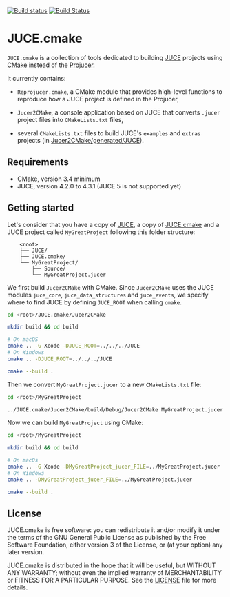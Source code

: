 [![Build status][appveyor-badge]][appveyor]
[![Build Status][travis-ci-badge]][travis-ci]

# JUCE.cmake

`JUCE.cmake` is a collection of tools dedicated to building [JUCE][juce]
projects using [CMake][cmake] instead of the [Projucer][projucer].

It currently contains:

- `Reprojucer.cmake`, a CMake module that provides high-level functions to
reproduce how a JUCE project is defined in the Projucer,

- `Jucer2CMake`, a console application based on JUCE that converts `.jucer`
project files into `CMakeLists.txt` files,

- several `CMakeLists.txt` files to build JUCE's `examples` and `extras`
projects (in [Jucer2CMake/generated/JUCE](Jucer2CMake/generated/JUCE)).


## Requirements

- CMake, version 3.4 minimum
- JUCE, version 4.2.0 to 4.3.1 (JUCE 5 is not supported yet)


## Getting started

Let's consider that you have a copy of [JUCE][github-juce], a copy of
[JUCE.cmake][github-juce-cmake] and a JUCE project called `MyGreatProject`
following this folder structure:

```
    <root>
    ├── JUCE/
    ├── JUCE.cmake/
    └── MyGreatProject/
        ├── Source/
        └── MyGreatProject.jucer
```

We first build `Jucer2CMake` with CMake. Since `Jucer2CMake` uses the JUCE
modules `juce_core`, `juce_data_structures` and `juce_events`, we specify where
to find JUCE by defining `JUCE_ROOT` when calling `cmake`.

```sh
cd <root>/JUCE.cmake/Jucer2CMake

mkdir build && cd build

# On macOS
cmake .. -G Xcode -DJUCE_ROOT=../../../JUCE
# On Windows
cmake .. -DJUCE_ROOT=../../../JUCE

cmake --build .
```

Then we convert `MyGreatProject.jucer` to a new `CMakeLists.txt` file:

```sh
cd <root>/MyGreatProject

../JUCE.cmake/Jucer2CMake/build/Debug/Jucer2CMake MyGreatProject.jucer ../JUCE.cmake/cmake/Reprojucer.cmake
```

Now we can build `MyGreatProject` using CMake:

```sh
cd <root>/MyGreatProject

mkdir build && cd build

# On macOs
cmake .. -G Xcode -DMyGreatProject_jucer_FILE=../MyGreatProject.jucer
# On Windows
cmake .. -DMyGreatProject_jucer_FILE=../MyGreatProject.jucer

cmake --build .
```


## License

JUCE.cmake is free software: you can redistribute it and/or modify it under the
terms of the GNU General Public License as published by the Free Software
Foundation, either version 3 of the License, or (at your option) any later
version.

JUCE.cmake is distributed in the hope that it will be useful, but WITHOUT ANY
WARRANTY; without even the implied warranty of MERCHANTABILITY or FITNESS FOR A
PARTICULAR PURPOSE. See the [LICENSE](LICENSE) file for more details.


[appveyor-badge]: https://ci.appveyor.com/api/projects/status/github/McMartin/JUCE.cmake?branch=master&svg=true
[appveyor]: https://ci.appveyor.com/project/McMartin/juce-cmake
[cmake]: https://cmake.org/
[github-juce-cmake]: https://github.com/McMartin/JUCE.cmake
[github-juce]: https://github.com/WeAreROLI/JUCE
[juce]: https://juce.com/
[projucer]: https://www.juce.com/projucer
[travis-ci-badge]: https://travis-ci.org/McMartin/JUCE.cmake.svg?branch=master
[travis-ci]: https://travis-ci.org/McMartin/JUCE.cmake
